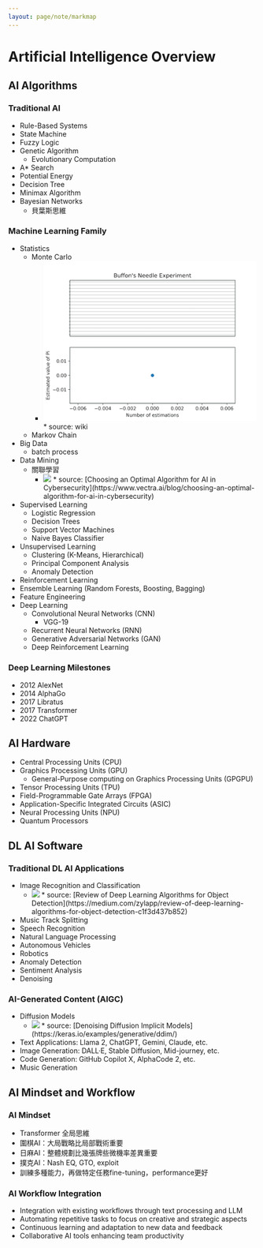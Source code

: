```yaml
---
layout: page/note/markmap
---
```


# Artificial Intelligence Overview

## AI Algorithms

### Traditional AI
- Rule-Based Systems
- State Machine
- Fuzzy Logic
- Genetic Algorithm
  - Evolutionary Computation
- A* Search
- Potential Energy
- Decision Tree
- Minimax Algorithm
- Bayesian Networks
  * 貝葉斯思維

### Machine Learning Family
- Statistics
  * Monte Carlo
    * <img src="./Buffon_needle_experiment_compressed.gif"> 
      * source: wiki
  * Markov Chain
- Big Data
  * batch process
- Data Mining
  * 關聯學習
    * <img src="https://assets-global.website-files.com/64e50cbe2b6f932c04238c14/65169704b0cad9ac293583b2_620d66797b1a6e206c229ca7_Deep-learning-Cartesian-coordinate-and-polar-system.jpeg">  
      * source: [Choosing an Optimal Algorithm for AI in Cybersecurity](https://www.vectra.ai/blog/choosing-an-optimal-algorithm-for-ai-in-cybersecurity)
- Supervised Learning
  - Logistic Regression
  - Decision Trees
  - Support Vector Machines
  - Naive Bayes Classifier
- Unsupervised Learning
  - Clustering (K-Means, Hierarchical)
  - Principal Component Analysis
  - Anomaly Detection
- Reinforcement Learning
- Ensemble Learning (Random Forests, Boosting, Bagging)
- Feature Engineering
- Deep Learning
  - Convolutional Neural Networks (CNN)
    * VGG-19
  - Recurrent Neural Networks (RNN)
  - Generative Adversarial Networks (GAN)
  - Deep Reinforcement Learning

### Deep Learning Milestones
- 2012 AlexNet
- 2014 AlphaGo
- 2017 Libratus
- 2017 Transformer
- 2022 ChatGPT

## AI Hardware
- Central Processing Units (CPU)
- Graphics Processing Units (GPU)
  - General-Purpose computing on Graphics Processing Units (GPGPU)
- Tensor Processing Units (TPU)
- Field-Programmable Gate Arrays (FPGA)
- Application-Specific Integrated Circuits (ASIC)
- Neural Processing Units (NPU)
- Quantum Processors

## DL AI Software

### Traditional DL AI Applications
- Image Recognition and Classification
  * <img src="https://miro.medium.com/v2/1*Hz6t-tokG1niaUfmcysusw.jpeg" height="400">  
    * source: [Review of Deep Learning Algorithms for Object Detection](https://medium.com/zylapp/review-of-deep-learning-algorithms-for-object-detection-c1f3d437b852)
- Music Track Splitting
- Speech Recognition
- Natural Language Processing
- Autonomous Vehicles
- Robotics
- Anomaly Detection
- Sentiment Analysis
- Denoising

### AI-Generated Content (AIGC)
- Diffusion Models
  * <img src="https://i.imgur.com/kRXOGzd.gif" height="400">  
    * source: [Denoising Diffusion Implicit Models](https://keras.io/examples/generative/ddim/)
- Text Applications: Llama 2, ChatGPT, Gemini, Claude, etc.
- Image Generation: DALL·E, Stable Diffusion, Mid-journey, etc.
- Code Generation: GitHub Copilot X, AlphaCode 2, etc.
- Music Generation

## AI Mindset and Workflow

### AI Mindset
- Transformer 全局思維
- 圍棋AI：大局戰略比局部戰術重要
- 日麻AI：整體規劃比幾張牌些微機率差異重要
- 撲克AI：Nash EQ, GTO, exploit
- 訓練多種能力，再做特定任務fine-tuning，performance更好

### AI Workflow Integration
- Integration with existing workflows through text processing and LLM
- Automating repetitive tasks to focus on creative and strategic aspects
- Continuous learning and adaptation to new data and feedback
- Collaborative AI tools enhancing team productivity

